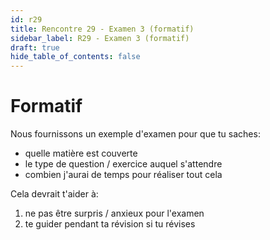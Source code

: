 ```yaml
---
id: r29
title: Rencontre 29 - Examen 3 (formatif)
sidebar_label: R29 - Examen 3 (formatif)
draft: true
hide_table_of_contents: false
---
```



# Formatif

Nous fournissons un exemple d'examen pour que tu saches:
- quelle matière est couverte
- le type de question / exercice auquel s'attendre
- combien j'aurai de temps pour réaliser tout cela

Cela devrait t'aider à:
1. ne pas être surpris / anxieux pour l'examen
2. te guider pendant ta révision si tu révises

